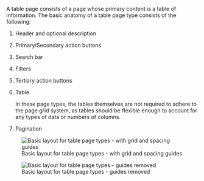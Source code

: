 A table page consists of a page whose primary content is a table of information. 
The basic anatomy of a table page type consists of the following:

1. Header and optional description

1. Primary/Secondary action buttons

1. Search bar

1. Filters

1. Tertiary action buttons

1. Table

   In these page types, the tables themselves are not required to adhere to the page grid system, as tables should be flexible enough to account for any types of data or numbers of columns.

1. Pagination 

<figure class="global__html__figure">
  <img 
    alt="Basic layout for table page types - with grid and spacing guides" 
    class="global__html__img"
    src="/design-patterns/pages/images/image7.jpg" 
  />
  <figcaption class="global__html__figcaption">Basic layout for table page types - with grid and spacing guides</figcaption>
</figure>

<figure class="global__html__figure">
  <img 
    alt="Basic layout for table page types - guides removed"
    class="global__html__img"
    src="/design-patterns/pages/images/image5.jpg" 
  />
  <figcaption class="global__html__figcaption">Basic layout for table page types - guides removed</figcaption>
</figure>
